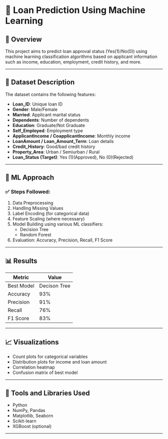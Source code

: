 # 🏦 Loan Prediction Using Machine Learning

## 📌 Overview
This project aims to predict loan approval status (Yes(1)/No(0)) using machine learning classification algorithms based on applicant information such as income, education, employment, credit history, and more.

---

## 📂 Dataset Description
The dataset contains the following features:

- **Loan_ID**: Unique loan ID  
- **Gender**: Male/Female  
- **Married**: Applicant marital status  
- **Dependents**: Number of dependents  
- **Education**: Graduate/Not Graduate  
- **Self_Employed**: Employment type  
- **ApplicantIncome / CoapplicantIncome**: Monthly income  
- **LoanAmount / Loan_Amount_Term**: Loan details  
- **Credit_History**: Good/bad credit history  
- **Property_Area**: Urban / Semiurban / Rural  
- **Loan_Status (Target)**: Yes (1)(Approved), No (0)(Rejected)

---

## 🧠 ML Approach

### ✅ Steps Followed:
1. Data Preprocessing
2. Handling Missing Values
3. Label Encoding (for categorical data)
4. Feature Scaling (where necessary)
5. Model Building using various ML classifiers:
   - Decision Tree
   - Random Forest
6. Evaluation: Accuracy, Precision, Recall, F1 Score

---

## 📊 Results

| Metric       | Value     |
|--------------|-----------|
| Best Model   | Decison Tree |
| Accuracy     | 93%       |
| Precision    | 91%       |
| Recall       | 76%       |
| F1 Score     | 83%       |

---

## 📈 Visualizations
- Count plots for categorical variables  
- Distribution plots for income and loan amount  
- Correlation heatmap  
- Confusion matrix of best model  

---

## 🚀 Tools and Libraries Used

- Python
- NumPy, Pandas
- Matplotlib, Seaborn
- Scikit-learn
- XGBoost (optional)

---
